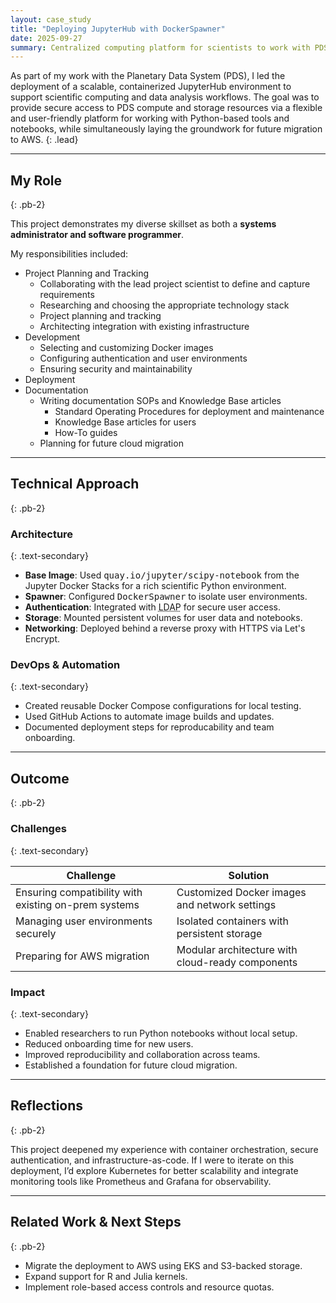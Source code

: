 ```yaml
---
layout: case_study
title: "Deploying JupyterHub with DockerSpawner"
date: 2025-09-27
summary: Centralized computing platform for scientists to work with PDS data in a cloud-like environment.
---
```


As part of my work with the Planetary Data System (PDS), I led the deployment of a scalable, containerized JupyterHub environment to support scientific computing and data analysis workflows. The goal was to provide secure access to PDS compute and storage resources via a flexible and user-friendly platform for working with Python-based tools and notebooks, while simultaneously laying the groundwork for future migration to AWS.
{: .lead}

---

## My Role
{: .pb-2}

This project demonstrates my diverse skillset as both a <strong>systems administrator and software programmer</strong>.

My responsibilities included:

- Project Planning and Tracking
    - Collaborating with the lead project scientist to define and capture requirements
    - Researching and choosing the appropriate technology stack
    - Project planning and tracking
    - Architecting integration with existing infrastructure
- Development
    - Selecting and customizing Docker images
    - Configuring authentication and user environments
    - Ensuring security and maintainability
- Deployment
- Documentation
    - Writing documentation SOPs and Knowledge Base articles
        - Standard Operating Procedures for deployment and maintenance
        - Knowledge Base articles for users
        - How-To guides
    - Planning for future cloud migration

---

## Technical Approach
{: .pb-2}

### Architecture
{: .text-secondary}

- **Base Image**: Used <samp>quay.io/jupyter/scipy-notebook</samp> from the Jupyter Docker Stacks for a rich scientific Python environment.
- **Spawner**: Configured <samp>DockerSpawner</samp> to isolate user environments.
- **Authentication**: Integrated with <abbr title="Lightweight Directory Access Protocol" class="initialism">LDAP</abbr> for secure user access.
- **Storage**: Mounted persistent volumes for user data and notebooks.
- **Networking**: Deployed behind a reverse proxy with HTTPS via Let's Encrypt.

### DevOps & Automation
{: .text-secondary}

- Created reusable Docker Compose configurations for local testing.
- Used GitHub Actions to automate image builds and updates.
- Documented deployment steps for reproducability and team onboarding.

---

## Outcome
{: .pb-2}

### Challenges
{: .text-secondary}

<table class="table">
    <thead>
        <th>Challenge</th>
        <th>Solution</th>
    </thead>
    <tr>
        <td>Ensuring compatibility with existing on-prem systems</td>
        <td>Customized Docker images and network settings</td>
    </tr>
    <tr>
        <td>Managing user environments securely</td>
        <td>Isolated containers with persistent storage</td>
    </tr>
    <tr>
        <td>Preparing for AWS migration</td>
        <td>Modular architecture with cloud-ready components</td>
    </tr>
</table>

### Impact
{: .text-secondary}


- Enabled researchers to run Python notebooks without local setup.
- Reduced onboarding time for new users.
- Improved reproducibility and collaboration across teams.
- Established a foundation for future cloud migration.

---

## Reflections
{: .pb-2}

This project deepened my experience with container orchestration, secure authentication, and infrastructure-as-code. If I were to iterate on this deployment, I’d explore Kubernetes for better scalability and integrate monitoring tools like Prometheus and Grafana for observability.

---

## Related Work & Next Steps
{: .pb-2}

- Migrate the deployment to AWS using EKS and S3-backed storage.
- Expand support for R and Julia kernels.
- Implement role-based access controls and resource quotas.